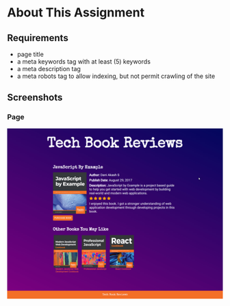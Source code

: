 # About This Assignment

## Requirements

- page title
- a meta keywords tag with at least (5) keywords
- a meta description tag
- a meta robots tag to allow indexing, but not permit crawling of the site

## Screenshots

### Page

![Screenshot](img/tech-book-reviews.jpg)
